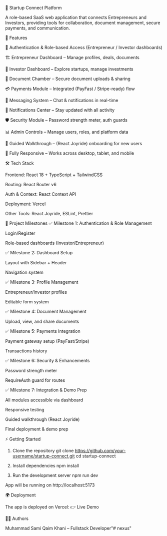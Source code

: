🚀 Startup Connect Platform

A role-based SaaS web application that connects Entrepreneurs and Investors, providing tools for collaboration, document management, secure payments, and communication.

🌟 Features

🔑 Authentication & Role-based Access (Entrepreneur / Investor dashboards)

🏗️ Entrepreneur Dashboard – Manage profiles, deals, documents

💼 Investor Dashboard – Explore startups, manage investments

📂 Document Chamber – Secure document uploads & sharing

💳 Payments Module – Integrated (PayFast / Stripe-ready) flow

📩 Messaging System – Chat & notifications in real-time

🔔 Notifications Center – Stay updated with all activity

🛡️ Security Module – Password strength meter, auth guards

📊 Admin Controls – Manage users, roles, and platform data

🧭 Guided Walkthrough – (React Joyride) onboarding for new users

📱 Fully Responsive – Works across desktop, tablet, and mobile

🛠️ Tech Stack

Frontend: React 18 + TypeScript + TailwindCSS

Routing: React Router v6

Auth & Context: React Context API

Deployment: Vercel

Other Tools: React Joyride, ESLint, Prettier

📌 Project Milestones
✅ Milestone 1: Authentication & Role Management

Login/Register

Role-based dashboards (Investor/Entrepreneur)

✅ Milestone 2: Dashboard Setup

Layout with Sidebar + Header

Navigation system

✅ Milestone 3: Profile Management

Entrepreneur/Investor profiles

Editable form system

✅ Milestone 4: Document Management

Upload, view, and share documents

✅ Milestone 5: Payments Integration

Payment gateway setup (PayFast/Stripe)

Transactions history

✅ Milestone 6: Security & Enhancements

Password strength meter

RequireAuth guard for routes

✅ Milestone 7: Integration & Demo Prep

All modules accessible via dashboard

Responsive testing

Guided walkthrough (React Joyride)

Final deployment & demo prep

⚡ Getting Started
1. Clone the repository
git clone https://github.com/your-username/startup-connect.git
cd startup-connect

2. Install dependencies
npm install

3. Run the development server
npm run dev


App will be running on http://localhost:5173

🌍 Deployment

The app is deployed on Vercel:
👉 Live Demo  


👨‍💻 Authors

Muhammad Sami Qaim Khani – Fullstack Developer"# nexus" 
